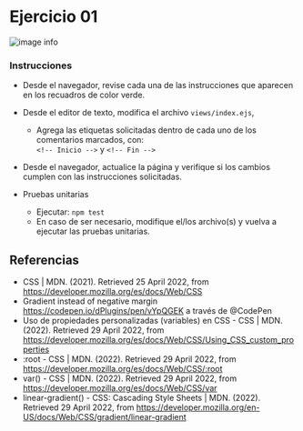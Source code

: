 # Ejercicio 01

![image info](images/ejercicio01.png)

### Instrucciones

* Desde el navegador, revise cada una de las instrucciones que aparecen en los recuadros de color verde.
* Desde el editor de texto, modifica el archivo `views/index.ejs`, 
	+ Agrega las etiquetas solicitadas dentro de cada uno de los comentarios marcados, con:  
	`<!-- Inicio -->` y `<!-- Fin -->`
* Desde el navegador, actualice la página y verifique si los cambios cumplen con las instrucciones solicitadas.
* Pruebas unitarias

	+ Ejecutar: `npm test`
	+ En caso de ser necesario, modifique el/los archivo(s) y vuelva a ejecutar las pruebas unitarias.

## Referencias 

* CSS | MDN. (2021). Retrieved 25 April 2022, from https://developer.mozilla.org/es/docs/Web/CSS
* Gradient instead of negative margin https://codepen.io/dPlugins/pen/vYpQGEK a través de @CodePen 
* Uso de propiedades personalizadas (variables) en CSS - CSS | MDN. (2022). Retrieved 29 April 2022, from https://developer.mozilla.org/es/docs/Web/CSS/Using_CSS_custom_properties
* :root - CSS | MDN. (2022). Retrieved 29 April 2022, from https://developer.mozilla.org/es/docs/Web/CSS/:root
* var() - CSS | MDN. (2022). Retrieved 29 April 2022, from https://developer.mozilla.org/es/docs/Web/CSS/var
* linear-gradient() - CSS: Cascading Style Sheets | MDN. (2022). Retrieved 29 April 2022, from https://developer.mozilla.org/en-US/docs/Web/CSS/gradient/linear-gradient